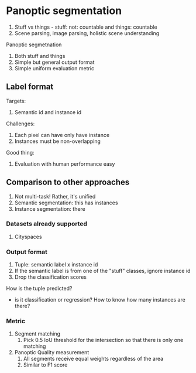 # Panoptic segmentation

1. Stuff vs things - stuff: not: countable and things: countable
2. Scene parsing, image parsing, holistic scene understanding


Panoptic segmetnation
1. Both stuff and things
2. Simple but general output format
3. Simple uniform evaluation metric


## Label format
Targets:
1. Semantic id and instance id

Challenges:
1. Each pixel can have only have instance
2. Instances must be non-overlapping


Good thing:
1. Evaluation with human performance easy


## Comparison to other approaches
1. Not multi-task! Rather, it's unified
2. Semantic segmentation: this has instances
3. Instance segmentation: there


### Datasets already supported
1. Cityspaces


### Output format
1. Tuple: semantic label x instance id
2. If the semantic label is from one of the "stuff" classes, ignore instance id
3. Drop the classification scores

How is the tuple predicted?
- is it classification or regression? How to know how many instances
    are there?


### Metric
1. Segment matching
    1. Pick 0.5 IoU threshold for the intersection so that there is only
        one matching
2. Panoptic Quality measurement
    1. All segments receive equal weights regardless of the area
    2. Similar to F1 score
